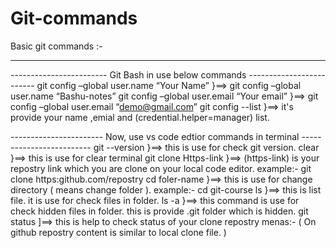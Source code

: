 # Git-commands
Basic git commands :-
___________________________________________________________________________________________________________________________________________________________________________________________________________________

------------------------ Git Bash in use below commands -------------------------
git config –global user.name “Your Name”   }==>   git config –global user.name “Bashu-notes”
git config –global user.email “Your email”   }==>   git config –global user.email “demo@gmail.com”
git config --list   }==>   it's provide your name ,emial and (credential.helper=manager) list.

----------------------- Now, use vs code edtior commands in terminal -------------------------
git --version     }==>  this is use for check git version.
clear             }==>  this is use for clear terminal
git clone Https-link   }==> (https-link) is your repostry link which you are clone on your local code editor. example:- git clone https:github.com/repostry
cd foler-name               }==>  this is use for change directory ( means change folder ). example:- cd git-course
ls                }==>  this is list file. it is use for check files in folder.
ls -a             }==>  this command is use for check hidden files in folder. this is provide .git folder which is hidden.
git status        ]==>  this is help to check status of your clone repostry menas:- ( On github repostry content is similar to local clone file. )

